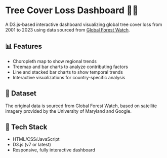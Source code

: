 # Tree Cover Loss Dashboard 🌲🔥

A D3.js-based interactive dashboard visualizing global tree cover loss from 2001 to 2023 using data sourced from [Global Forest Watch](https://www.globalforestwatch.org/).

## 📊 Features
- Choropleth map to show regional trends
- Treemap and bar charts to analyze contributing factors
- Line and stacked bar charts to show temporal trends
- Interactive visualizations for country-specific analysis

## 📁 Dataset
The original data is sourced from Global Forest Watch, based on satellite imagery provided by the University of Maryland and Google.

## 🔧 Tech Stack
- HTML/CSS/JavaScript
- D3.js (v7 or latest)
- Responsive, fully interactive dashboard
